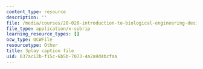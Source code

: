 ```yaml
---
content_type: resource
description: ''
file: /media/courses/20-020-introduction-to-biological-engineering-design-spring-2009/037ac12bf15c6b5b70734a2a9d4bcfaa_bJFqcqQcybg.srt
file_type: application/x-subrip
learning_resource_types: []
ocw_type: OCWFile
resourcetype: Other
title: 3play caption file
uid: 037ac12b-f15c-6b5b-7073-4a2a9d4bcfaa
---
```

